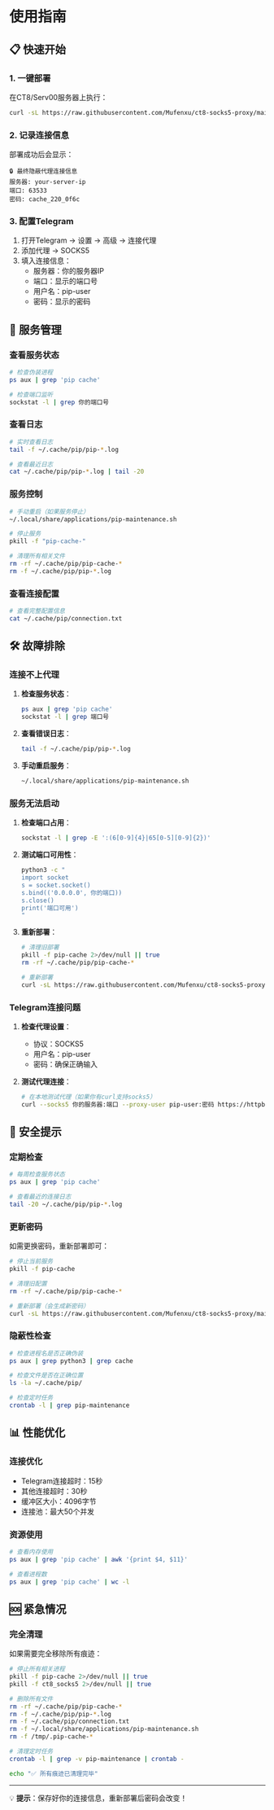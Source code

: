 # 使用指南

## 📋 快速开始

### 1. 一键部署

在CT8/Serv00服务器上执行：

```bash
curl -sL https://raw.githubusercontent.com/Mufenxu/ct8-socks5-proxy/main/ct8_stealth_final.sh | bash
```

### 2. 记录连接信息

部署成功后会显示：

```
🔒 最终隐蔽代理连接信息
服务器: your-server-ip
端口: 63533
密码: cache_220_0f6c
```

### 3. 配置Telegram

1. 打开Telegram → 设置 → 高级 → 连接代理
2. 添加代理 → SOCKS5
3. 填入连接信息：
   - 服务器：你的服务器IP
   - 端口：显示的端口号
   - 用户名：pip-user  
   - 密码：显示的密码

## 🔧 服务管理

### 查看服务状态

```bash
# 检查伪装进程
ps aux | grep 'pip cache'

# 检查端口监听
sockstat -l | grep 你的端口号
```

### 查看日志

```bash
# 实时查看日志
tail -f ~/.cache/pip/pip-*.log

# 查看最近日志
cat ~/.cache/pip/pip-*.log | tail -20
```

### 服务控制

```bash
# 手动重启（如果服务停止）
~/.local/share/applications/pip-maintenance.sh

# 停止服务
pkill -f "pip-cache-"

# 清理所有相关文件
rm -rf ~/.cache/pip/pip-cache-*
rm -f ~/.cache/pip/pip-*.log
```

### 查看连接配置

```bash
# 查看完整配置信息
cat ~/.cache/pip/connection.txt
```

## 🛠️ 故障排除

### 连接不上代理

1. **检查服务状态**：
   ```bash
   ps aux | grep 'pip cache'
   sockstat -l | grep 端口号
   ```

2. **查看错误日志**：
   ```bash
   tail -f ~/.cache/pip/pip-*.log
   ```

3. **手动重启服务**：
   ```bash
   ~/.local/share/applications/pip-maintenance.sh
   ```

### 服务无法启动

1. **检查端口占用**：
   ```bash
   sockstat -l | grep -E ':(6[0-9]{4}|65[0-5][0-9]{2})'
   ```

2. **测试端口可用性**：
   ```bash
   python3 -c "
   import socket
   s = socket.socket()
   s.bind(('0.0.0.0', 你的端口))
   s.close()
   print('端口可用')
   "
   ```

3. **重新部署**：
   ```bash
   # 清理旧部署
   pkill -f pip-cache 2>/dev/null || true
   rm -rf ~/.cache/pip/pip-cache-*
   
   # 重新部署
   curl -sL https://raw.githubusercontent.com/Mufenxu/ct8-socks5-proxy/main/ct8_stealth_final.sh | bash
   ```

### Telegram连接问题

1. **检查代理设置**：
   - 协议：SOCKS5
   - 用户名：pip-user
   - 密码：确保正确输入

2. **测试代理连接**：
   ```bash
   # 在本地测试代理（如果你有curl支持socks5）
   curl --socks5 你的服务器:端口 --proxy-user pip-user:密码 https://httpbin.org/ip
   ```

## 🔐 安全提示

### 定期检查

```bash
# 每周检查服务状态
ps aux | grep 'pip cache'

# 查看最近的连接日志
tail -20 ~/.cache/pip/pip-*.log
```

### 更新密码

如需更换密码，重新部署即可：

```bash
# 停止当前服务
pkill -f pip-cache

# 清理旧配置
rm -rf ~/.cache/pip/pip-cache-*

# 重新部署（会生成新密码）
curl -sL https://raw.githubusercontent.com/Mufenxu/ct8-socks5-proxy/main/ct8_stealth_final.sh | bash
```

### 隐蔽性检查

```bash
# 检查进程名是否正确伪装
ps aux | grep python3 | grep cache

# 检查文件是否在正确位置
ls -la ~/.cache/pip/

# 检查定时任务
crontab -l | grep pip-maintenance
```

## 📊 性能优化

### 连接优化

- Telegram连接超时：15秒
- 其他连接超时：30秒
- 缓冲区大小：4096字节
- 连接池：最大50个并发

### 资源使用

```bash
# 查看内存使用
ps aux | grep 'pip cache' | awk '{print $4, $11}'

# 查看进程数
ps aux | grep 'pip cache' | wc -l
```

## 🆘 紧急情况

### 完全清理

如果需要完全移除所有痕迹：

```bash
# 停止所有相关进程
pkill -f pip-cache 2>/dev/null || true
pkill -f ct8_socks5 2>/dev/null || true

# 删除所有文件
rm -rf ~/.cache/pip/pip-cache-*
rm -f ~/.cache/pip/pip-*.log
rm -f ~/.cache/pip/connection.txt
rm -f ~/.local/share/applications/pip-maintenance.sh
rm -f /tmp/.pip-cache-*

# 清理定时任务
crontab -l | grep -v pip-maintenance | crontab -

echo "✅ 所有痕迹已清理完毕"
```

---

💡 **提示**：保存好你的连接信息，重新部署后密码会改变！